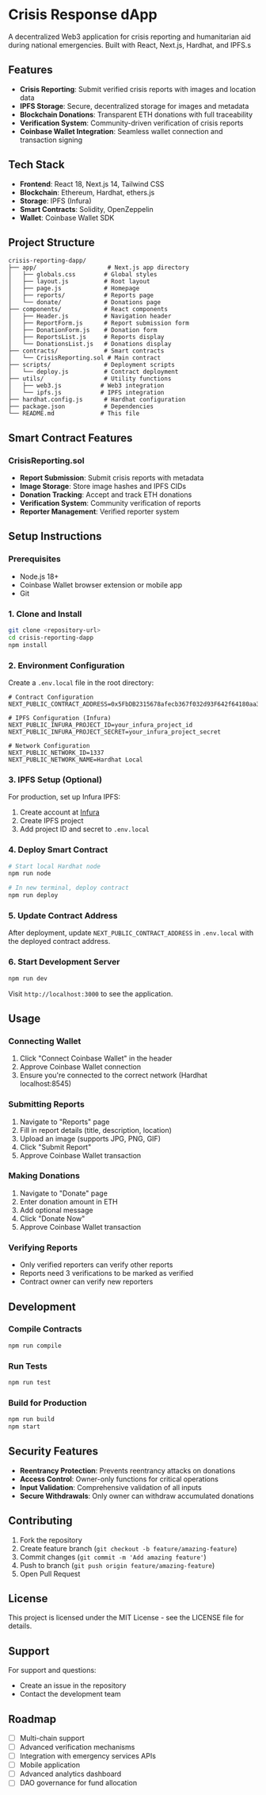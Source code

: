 # Crisis Response dApp

A decentralized Web3 application for crisis reporting and humanitarian aid during national emergencies. Built with React, Next.js, Hardhat, and IPFS.s

## Features

- **Crisis Reporting**: Submit verified crisis reports with images and location data
- **IPFS Storage**: Secure, decentralized storage for images and metadata
- **Blockchain Donations**: Transparent ETH donations with full traceability
- **Verification System**: Community-driven verification of crisis reports
- **Coinbase Wallet Integration**: Seamless wallet connection and transaction signing

## Tech Stack

- **Frontend**: React 18, Next.js 14, Tailwind CSS
- **Blockchain**: Ethereum, Hardhat, ethers.js
- **Storage**: IPFS (Infura)
- **Smart Contracts**: Solidity, OpenZeppelin
- **Wallet**: Coinbase Wallet SDK

## Project Structure

```
crisis-reporting-dapp/
├── app/                    # Next.js app directory
│   ├── globals.css        # Global styles
│   ├── layout.js          # Root layout
│   ├── page.js            # Homepage
│   ├── reports/           # Reports page
│   └── donate/            # Donations page
├── components/            # React components
│   ├── Header.js          # Navigation header
│   ├── ReportForm.js      # Report submission form
│   ├── DonationForm.js    # Donation form
│   ├── ReportsList.js     # Reports display
│   └── DonationsList.js   # Donations display
├── contracts/             # Smart contracts
│   └── CrisisReporting.sol # Main contract
├── scripts/               # Deployment scripts
│   └── deploy.js          # Contract deployment
├── utils/                 # Utility functions
│   ├── web3.js           # Web3 integration
│   └── ipfs.js           # IPFS integration
├── hardhat.config.js      # Hardhat configuration
├── package.json           # Dependencies
└── README.md             # This file
```

## Smart Contract Features

### CrisisReporting.sol
- **Report Submission**: Submit crisis reports with metadata
- **Image Storage**: Store image hashes and IPFS CIDs
- **Donation Tracking**: Accept and track ETH donations
- **Verification System**: Community verification of reports
- **Reporter Management**: Verified reporter system

## Setup Instructions

### Prerequisites
- Node.js 18+ 
- Coinbase Wallet browser extension or mobile app
- Git

### 1. Clone and Install
```bash
git clone <repository-url>
cd crisis-reporting-dapp
npm install
```

### 2. Environment Configuration
Create a `.env.local` file in the root directory:
```env
# Contract Configuration
NEXT_PUBLIC_CONTRACT_ADDRESS=0x5FbDB2315678afecb367f032d93F642f64180aa3

# IPFS Configuration (Infura)
NEXT_PUBLIC_INFURA_PROJECT_ID=your_infura_project_id
NEXT_PUBLIC_INFURA_PROJECT_SECRET=your_infura_project_secret

# Network Configuration
NEXT_PUBLIC_NETWORK_ID=1337
NEXT_PUBLIC_NETWORK_NAME=Hardhat Local
```

### 3. IPFS Setup (Optional)
For production, set up Infura IPFS:
1. Create account at [Infura](https://infura.io)
2. Create IPFS project
3. Add project ID and secret to `.env.local`

### 4. Deploy Smart Contract
```bash
# Start local Hardhat node
npm run node

# In new terminal, deploy contract
npm run deploy
```

### 5. Update Contract Address
After deployment, update `NEXT_PUBLIC_CONTRACT_ADDRESS` in `.env.local` with the deployed contract address.

### 6. Start Development Server
```bash
npm run dev
```

Visit `http://localhost:3000` to see the application.

## Usage

### Connecting Wallet
1. Click "Connect Coinbase Wallet" in the header
2. Approve Coinbase Wallet connection
3. Ensure you're connected to the correct network (Hardhat localhost:8545)

### Submitting Reports
1. Navigate to "Reports" page
2. Fill in report details (title, description, location)
3. Upload an image (supports JPG, PNG, GIF)
4. Click "Submit Report"
5. Approve Coinbase Wallet transaction

### Making Donations
1. Navigate to "Donate" page
2. Enter donation amount in ETH
3. Add optional message
4. Click "Donate Now"
5. Approve Coinbase Wallet transaction

### Verifying Reports
- Only verified reporters can verify other reports
- Reports need 3 verifications to be marked as verified
- Contract owner can verify new reporters

## Development

### Compile Contracts
```bash
npm run compile
```

### Run Tests
```bash
npm run test
```

### Build for Production
```bash
npm run build
npm start
```

## Security Features

- **Reentrancy Protection**: Prevents reentrancy attacks on donations
- **Access Control**: Owner-only functions for critical operations
- **Input Validation**: Comprehensive validation of all inputs
- **Secure Withdrawals**: Only owner can withdraw accumulated donations

## Contributing

1. Fork the repository
2. Create feature branch (`git checkout -b feature/amazing-feature`)
3. Commit changes (`git commit -m 'Add amazing feature'`)
4. Push to branch (`git push origin feature/amazing-feature`)
5. Open Pull Request

## License

This project is licensed under the MIT License - see the LICENSE file for details.

## Support

For support and questions:
- Create an issue in the repository
- Contact the development team

## Roadmap

- [ ] Multi-chain support
- [ ] Advanced verification mechanisms
- [ ] Integration with emergency services APIs
- [ ] Mobile application
- [ ] Advanced analytics dashboard
- [ ] DAO governance for fund allocation
